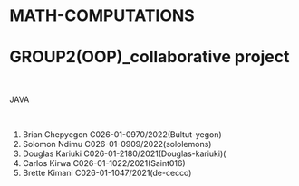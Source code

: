 # MATH-COMPUTATIONS
<h1>GROUP2(OOP)_collaborative project</h1>
<br>
<p>JAVA</p>
<br style = "color:yellow">
<ol>
  <li>Brian Chepyegon C026-01-0970/2022(Bultut-yegon)</li>
  <li>Solomon Ndimu C026-01-0909/2022(sololemons)</li>
  <li>Douglas Kariuki C026-01-2180/2021(Douglas-kariuki)(</li>
  <li>Carlos Kirwa C026-01-1022/2021(Saint016)</li>
  <li>Brette Kimani C026-01-1047/2021(de-cecco)</li>
</ol>
